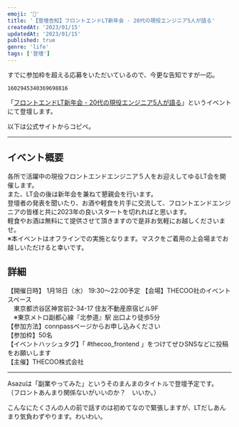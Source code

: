 ```yaml
---
emoji: '🎤'
title: '【登壇告知】フロントエンドLT新年会 - 20代の現役エンジニア5人が語る'
createdAt: '2023/01/15'
updatedAt: '2023/01/15'
published: true
genre: 'life'
tags: ['登壇']
---
```


すでに参加枠を超える応募をいただいているので、今更な告知ですが一応。

```twitter
1602945340369698816
```

「[フロントエンドLT新年会 - 20代の現役エンジニア5人が語る](https://thecoo.connpass.com/event/269188/)」というイベントにて登壇します。 

以下は公式サイトからコピペ。 

---

## イベント概要　
各所で活躍中の現役フロントエンドエンジニア５人をお迎えしてゆるLT会を開催します。  
また、LT会の後は新年会を兼ねて懇親会を行います。  
登壇者の発表を聞いたり、お酒や軽食を片手に交流して、フロントエンドエンジニアの皆様と共に2023年の良いスタートを切れればと思います。  
軽食やお酒は無料にて提供させて頂きますので是非お気軽にお越しくださいませ。  
※本イベントはオフラインでの実施となります。マスクをご着用の上会場までお越しいただけると幸いです。  

## 詳細
【開催日時】 1月18日（水） 19:30〜22:00予定 【会場】THECOO社のイベントスペース  
　東京都渋谷区神宮前2-34-17 住友不動産原宿ビル9F  
　※東京メトロ副都心線『北参道』駅 出口より徒歩5分  
【参加方法】connpassページからお申し込みください  
【参加枠】50名  
【イベントハッシュタグ】「 #thecoo_frontend 」をつけてぜひSNSなどに投稿をお願いします  
【主催】THECOO株式会社  

---

Asazuは「副業やってみた」というそのまんまのタイトルで登壇予定です。  
（フロントあんまり関係ないがいいのか？　いいか。） 

こんなにたくさんの人の前で話すのは初めてなので緊張しますが、LTだしあんまり気負わずやります。わいわい。
